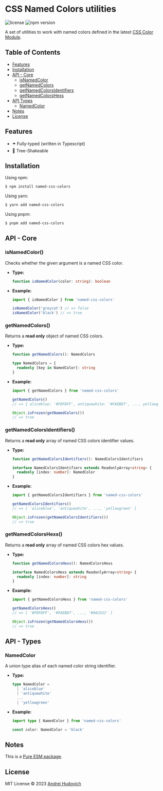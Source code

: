 # CSS Named Colors utilities

![license](https://img.shields.io/github/license/andrei-hudovich/named-css-colors?color=FCA311&label=)
![npm version](https://img.shields.io/github/package-json/v/andrei-hudovich/named-css-colors/main?color=FCA311&label=)

A set of utilities to work with named colors defined in the latest [CSS Color Module](https://w3c.github.io/csswg-drafts/css-color/#named-colors).


## Table of Contents

- [Features](#features)
- [Installation](#installation)
- [API - Core](#api---core)
  - [isNamedColor](#isnamedcolor)
  - [getNamedColors](#getnamedcolors)
  - [getNamedColorsIdentifiers](#getnamedcolorsidentifiers)
  - [getNamedColorsHexs](#getnamedcolorshexs)
- [API Types](#api---types)
  - [NamedColor](#namedcolor)
- [Notes](#notes)
- [License](#license)


## Features

- ☂️ Fully-typed (written in Typescript)
- 🌳 Tree-Shakeable


## Installation

Using npm:
```sh
$ npm install named-css-colors
```

Using yarn:
```sh
$ yarn add named-css-colors
```

Using pnpm:
```sh
$ pnpm add named-css-colors
```


## API - Core

### isNamedColor()

Checks whether the given argument is a named CSS color.

- **Type:**

  ```ts
  function isNamedColor(color: string): boolean
  ```

- **Example:**

  ```ts
  import { isNamedColor } from 'named-css-colors'

  isNamedColor('greycat') // => false
  isNamedColor('black') // => true
  ```
  
### getNamedColors()

Returns a **read only** object of named CSS colors.

- **Type:**

  ```ts
  function getNamedColors(): NamedColors
  
  type NamedColors = {
    readonly [key in NamedColor]: string
  }
  ```

- **Example:**

  ```ts
  import { getNamedColors } from 'named-css-colors'

  getNamedColors()
  // => { aliceblue: '#F0F8FF', antiquewhite: '#FAEBD7', ..., yellowgreen: '#9ACD32' }
  
  Object.isFrozen(getNamedColors())
  // => true
  ```
 
### getNamedColorsIdentifiers()

Returns a **read only** array of named CSS colors identifier values.

- **Type:**

  ```ts
  function getNamedColorsIdentifiers(): NamedColorsIdentifiers
  
  interface NamedColorsIdentifiers extends ReadonlyArray<string> {
    readonly [index: number]: NamedColor
  }
  ```

- **Example:**

  ```ts
  import { getNamedColorsIdentifiers } from 'named-css-colors'

  getNamedColorsIdentifiers()
  // => [ 'aliceblue', 'antiquewhite', ..., 'yellowgreen' ]
  
  Object.isFrozen(getNamedColorsIdentifiers())
  // => true
  ```

### getNamedColorsHexs()

Returns a **read only** array of named CSS colors hex values.

- **Type:**

  ```ts
  function getNamedColorsHexs(): NamedColorsHexs
  
  interface NamedColorsHexs extends ReadonlyArray<string> {
    readonly [index: number]: string
  }
  ```

- **Example:**

  ```ts
  import { getNamedColorsHexs } from 'named-css-colors'

  getNamedColorsHexs()
  // => [ '#F0F8FF', '#FAEBD7', ..., '#9ACD32' ]
  
  Object.isFrozen(getNamedColorsHexs())
  // => true
  ```


## API - Types

### NamedColor

A union type alias of each named color string identifier.

- **Type:**

  ```ts
  type NamedColor =
    | 'aliceblue'
    | 'antiquewhite'
    ...
    | 'yellowgreen'
  ```

- **Example:**

  ```ts
  import type { NamedColor } from 'named-css-colors'

  const color: NamedColor = 'black'
  ```


## Notes

This is a [Pure ESM package](https://gist.github.com/sindresorhus/a39789f98801d908bbc7ff3ecc99d99c).


## License

MIT License © 2023 [Andrei Hudovich](https://hudovich.dev/)
